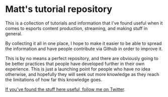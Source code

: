 # Matt's tutorial repository

This is a collection of tutorials and information that I've found useful when it comes to esports content production, streaming, and making stuff in general.

By collecting it all in one place, I hope to make it easier to be able to spread the information and have people contribute via Github in order to improve it.

This is by no means a perfect repository, and there are obviously going to be better practices that people have developed further in their own experience. This is just a launching point for people who have no idea otherwise, and hopefully they will seek out more knowledge as they reach the limitations of how far this knowledge goes.

[If you've found the stuff here useful, follow me on Twitter](http://twitter.com/mattdemers).
